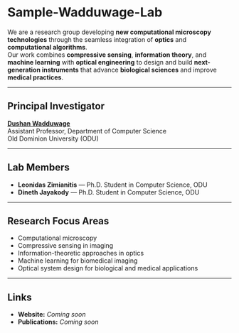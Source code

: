 # Sample-Wadduwage-Lab

We are a research group developing **new computational microscopy technologies** through the seamless integration of **optics** and **computational algorithms**.  
Our work combines **compressive sensing**, **information theory**, and **machine learning** with **optical engineering** to design and build **next-generation instruments** that advance **biological sciences** and improve **medical practices**.

---

## Principal Investigator
**[Dushan Wadduwage]([https://scholar.google.com/](https://www.linkedin.com/in/dushan-wadduwage-b496b82a/))**  
Assistant Professor, Department of Computer Science  
Old Dominion University (ODU)

---

## Lab Members
- **Leonidas Zimianitis** — Ph.D. Student in Computer Science, ODU  
- **Dineth Jayakody** — Ph.D. Student in Computer Science, ODU  

---

## Research Focus Areas
- Computational microscopy  
- Compressive sensing in imaging  
- Information-theoretic approaches in optics  
- Machine learning for biomedical imaging  
- Optical system design for biological and medical applications  

---

##  Links
- **Website:** _Coming soon_  
- **Publications:** _Coming soon_  
